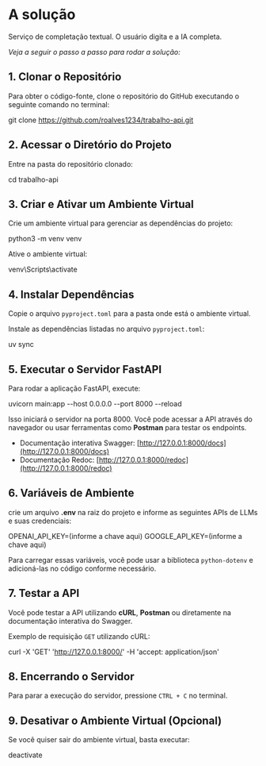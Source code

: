 # A solução
Serviço de completação textual. O usuário digita e a IA completa.

_Veja a seguir o passo a passo para rodar a solução:_


## 1. Clonar o Repositório
Para obter o código-fonte, clone o repositório do GitHub executando o seguinte comando no terminal:

 git clone https://github.com/roalves1234/trabalho-api.git

## 2. Acessar o Diretório do Projeto
Entre na pasta do repositório clonado:

 cd trabalho-api

## 3. Criar e Ativar um Ambiente Virtual

Crie um ambiente virtual para gerenciar as dependências do projeto:

 python3 -m venv venv

Ative o ambiente virtual:

  venv\Scripts\activate

## 4. Instalar Dependências

Copie o arquivo `pyproject.toml` para a pasta onde está o ambiente virtual.

Instale as dependências listadas no arquivo `pyproject.toml`:

 uv sync


## 5. Executar o Servidor FastAPI
Para rodar a aplicação FastAPI, execute:

 uvicorn main:app --host 0.0.0.0 --port 8000 --reload

Isso iniciará o servidor na porta 8000. Você pode acessar a API através do navegador ou usar ferramentas como **Postman** para testar os endpoints.

- Documentação interativa Swagger: [http://127.0.0.1:8000/docs](http://127.0.0.1:8000/docs)
- Documentação Redoc: [http://127.0.0.1:8000/redoc](http://127.0.0.1:8000/redoc)

## 6. Variáveis de Ambiente

crie um arquivo **.env** na raiz do projeto e informe as seguintes APIs de LLMs e suas credenciais:

OPENAI_API_KEY=(informe a chave aqui)
GOOGLE_API_KEY=(informe a chave aqui)

Para carregar essas variáveis, você pode usar a biblioteca `python-dotenv` e adicioná-las no código conforme necessário.

## 7. Testar a API
Você pode testar a API utilizando **cURL**, **Postman** ou diretamente na documentação interativa do Swagger.

Exemplo de requisição `GET` utilizando cURL:

 curl -X 'GET' 'http://127.0.0.1:8000/' -H 'accept: application/json'

## 8. Encerrando o Servidor
Para parar a execução do servidor, pressione `CTRL + C` no terminal.

## 9. Desativar o Ambiente Virtual (Opcional)
Se você quiser sair do ambiente virtual, basta executar:

 deactivate
